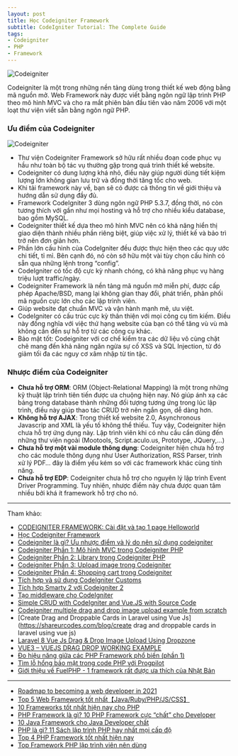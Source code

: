 ```yaml
---
layout: post
title: Học Codeigniter Framework
subtitle: CodeIgniter Tutorial: The Complete Guide
tags:
- Codeigniter
- PHP
- Framework
---
```


![Codeigniter](https://boxxv.github.io/img/2022/CodeIgniter-Framework.jpg "Codeigniter")

Codeigniter là một trong những nền tảng dùng trong thiết kế web động bằng mã nguồn mở. Web Framework này được viết bằng ngôn ngữ lập trình PHP theo mô hình MVC và cho ra mắt phiên bản đầu tiên vào năm 2006 với một loạt thư viện viết sẵn bằng ngôn ngữ PHP.


### Ưu điểm của Codeigniter

![Codeigniter](https://boxxv.github.io/img/2022/Banner-1-New.jpg "Codeigniter")

- Thư viện Codeigniter Framework sở hữu rất nhiều đoạn code phục vụ hầu như toàn bộ tác vụ thường gặp trong quá trình thiết kế website.
- Codeigniter có dung lượng khá nhỏ, điều này giúp người dùng tiết kiệm lượng lớn không gian lưu trữ và đồng thời tăng tốc cho web.
- Khi tải framework này về, bạn sẽ có được cả thông tin về giới thiệu và hướng dẫn sử dụng đầy đủ. 
- Framework CodeIgniter 3 dùng ngôn ngữ PHP 5.3.7, đồng thời, nó còn tương thích với gần như mọi hosting và hỗ trợ cho nhiều kiểu database, bao gồm MySQL.
- Codeigniter thiết kế dựa theo mô hình MVC nên có khả năng hiển thị giao diện thành nhiều phần riêng biệt, giúp việc xử lý, thiết kế và bảo trì trở nên đơn giản hơn.
- Phần lớn cấu hình của CodeIgniter đều được thực hiện theo các quy ước chi tiết, tỉ mỉ. Bên cạnh đó, nó còn sở hữu một vài tùy chọn cấu hình có sẵn qua những lệnh trong “config”.
- CodeIgniter có tốc độ cực kỳ nhanh chóng, có khả năng phục vụ hàng triệu lượt traffic/ngày. 
- Codeigniter Framework là nền tảng mã nguồn mở miễn phí, được cấp phép Apache/BSD, mang lại không gian thay đổi, phát triển, phân phối mã nguồn cực lớn cho các lập trình viên.
- Giúp website đạt chuẩn MVC và vận hành mạnh mẽ, ưu việt. 
- CodeIgniter có cấu trúc cực kỳ thân thiện với mọi công cụ tìm kiếm. Điều này đồng nghĩa với việc thứ hạng website của bạn có thể tăng vù vù mà không cần đến sự hỗ trợ từ các công cụ khác. 
- Bảo mật tốt: Codeigniter với cơ chế kiểm tra các dữ liệu vô cùng chặt chẽ mang đến khả năng ngăn ngừa sự cố XSS và SQL Injection, từ đó giảm tối đa các nguy cơ xâm nhập từ tin tặc.

### Nhược điểm của Codeigniter

- **Chưa hỗ trợ ORM**: ORM (Object-Relational Mapping) là một trong những kỹ thuật lập trình tiên tiến được ưa chuộng hiện nay. Nó giúp ánh xạ các bảng trong database thành những đối tượng tương ứng trong lúc lập trình, điều này giúp thao tác CRUD trở nên ngắn gọn, dễ dàng hơn.
- **Không hỗ trợ AJAX**: Trong thiết kế website 2.0, Asynchronous Javascrip and XML là yếu tố không thể thiếu. Tuy vậy, Codeigniter hiện chưa hỗ trợ ứng dụng này. Lập trình viên khi có nhu cầu cần dùng đến những thư viện ngoài (Mootools, Script.aculo.us, Prototype, JQuery,...)
- **Chưa hỗ trợ một vài module thông dụng**: Codeigniter hiện chưa hỗ trợ cho các module thông dụng như User Authorization, RSS Parser, trình xử lý PDF… đây là điểm yếu kém so với các framework khác cùng tính năng.
- **Chưa hỗ trợ EDP**: Codeigniter chưa hỗ trợ cho nguyên lý lập trình Event Driver Programming. Tuy nhiên, nhược điểm này chưa được quan tâm nhiều bởi khá ít framework hỗ trợ cho nó. 





-----
Tham khảo:

- [CODEIGNITER FRAMEWORK: Cài đặt và tạo 1 page Helloworld](https://viblo.asia/p/codeigniter-framework-cai-dat-va-tao-1-page-helloworld-XogBG262GxnL)
- [Học Codeigniter Framework](https://freetuts.net/hoc-codeigniter)
- [Codeigniter là gì? Ưu nhược điểm và lý do nên sử dụng codeigniter](https://bizfly.vn/techblog/codeigniter-la-gi.html)
- [Codeigniter Phần 1: Mô hình MVC trong Codeigniter PHP](https://viblo.asia/p/codeigniter-framework-phan-1-mo-hinh-mvc-trong-codeigniter-php-MJykjQjqePB)
- [Codeigniter Phần 2: Library trong Codeigniter PHP](https://viblo.asia/p/codeigniter-framework-phan-2-library-trong-codeigniter-php-library-database-va-library-form-validation-DXOkRjOWkdZ)
- [Codeigniter Phần 3: Upload image trong Codeigniter](https://viblo.asia/p/codeigniter-framework-phan-3-upload-image-trong-codeigniter-DbmvmLWxkAg)
- [Codeigniter Phần 4: Shopping cart trong Codeigniter](https://viblo.asia/p/codeigniter-framework-phan-4-shopping-cart-trong-codeigniter-ZjlvaloRkqJ)
- [Tích hợp và sử dụng CodeIgniter Customs](https://viblo.asia/p/tich-hop-va-su-dung-codeigniter-customs-m68Z0NG95kG)
- [Tích hợp Smarty 2 với Codeigniter 2](https://viblo.asia/p/tich-hop-smarty-2-voi-codeigniter-2-bWrZnaJbKxw)
- [Tạo middleware cho CodeIgniter](https://viblo.asia/p/tao-middleware-cho-codeigniter-bJzKmj7PZ9N)
- [Simple CRUD with CodeIgniter and Vue.JS with Source Code](https://www.sourcecodester.com/php/12342/simple-crud-codeigniter-and-vuejs.html)
- [Codeigniter multiple drag and drop image upload example from scratch](https://www.itsolutionstuff.com/post/codeigniter-multiple-drag-and-drop-image-upload-example-from-scratchexample.html)
- [Create Drag and Droppable Cards in Laravel using Vue Js](https://shareurcodes.com/blog/create drag and droppable cards in laravel using vue js)
- [Laravel 8 Vue Js Drag & Drop Image Upload Using Dropzone](https://www.tutsmake.com/laravel-8-vue-js-drag-drop-image-upload-using-dropzone/)
- [VUE3 – VUEJS DRAG DROP WORKING EXAMPLE](https://therichpost.com/vue3-vuejs-drag-drop-working-example/)
- [Đo hiệu năng giữa các PHP Framework phổ biến (phần 1)](https://viblo.asia/p/do-hieu-nang-giua-cac-php-framework-pho-bien-phan-1-aWj53XoeK6m)
- [Tìm lỗ hổng bảo mật trong code PHP với Progpilot](https://viblo.asia/p/tim-lo-hong-bao-mat-trong-code-php-voi-progpilot-Do7543w4lM6)
- [Giới thiệu về FuelPHP - 1 framework rất được ưa thích của Nhật Bản](https://viblo.asia/p/gioi-thieu-ve-fuelphp-1-framework-rat-duoc-ua-thich-cua-nhat-ban-1VgZvXY75Aw)

-----
- [Roadmap to becoming a web developer in 2021](https://github.com/kamranahmedse/developer-roadmap)
- [Top 5 Web Framework tốt nhất【Java/Ruby/PHP/JS/CSS】](https://viblo.asia/p/web-framework-la-gi-top-5-web-framework-tot-nhatjavarubyphpjscss-Qbq5Qg0GZD8)
- [10 Frameworks tốt nhất hiện nay cho PHP](https://topdev.vn/blog/10-frameworks-tot-nhat-hien-nay-cho-php/)
- [PHP Framework là gì? 10 PHP Framework cực “chất” cho Developer](https://itviec.com/blog/framework-php/)
- [10 Java Framework cho Java Developer chất](https://itviec.com/blog/java-framework/)
- [PHP là gì? 11 Sách lập trình PHP hay nhất mọi cấp độ](https://itviec.com/blog/11-sach-hoc-lap-trinh-php/)
- [Top 4 PHP Framework tốt nhất hiện nay](https://funix.edu.vn/chia-se-kien-thuc/top-4-php-framework-tot-nhat/)
- [Top Framework PHP lập trình viên nên dùng](https://t3h.com.vn/tin-tuc/framework-php)